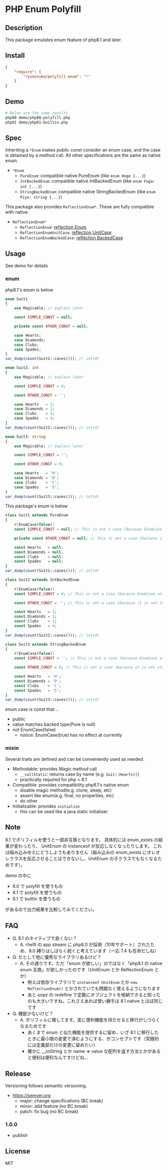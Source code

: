PHP Enum Polyfill
====

## Description

This package emulates enum feature of php8.1 and later.

## Install

```json
{
    "require": {
        "ryunosuke/polyfill-enum": "*"
    }
}
```

## Demo

```sh
# Below are the same results
php80 demo/php80-polyfill.php
php81 demo/php81-builtin.php
```

## Spec

Inheriting a `*Enum` makes public const consider an enum case, and the case is obtained by a method call.
All other specifications are the same as native enum.

- `*Enum`
  - `PureEnum`: compatible native PureEnum (like `enum Hoge {...}`)
  - `IntBackedEnum`: compatible native IntBackedEnum (like `enum Fuga: int {...}`)
  - `StringBackedEnum`: compatible native StringBackedEnum (like `enum Piyo: string {...}`)

This package also provides `ReflectionEnum*`.
These are fully compatible with native.

- `ReflectionEnum*`
  - `ReflectionEnum`: [reflection Enum](https://www.php.net/manual/class.reflectionenum.php)
  - `ReflectionEnumUnitCase`: [reflection UnitCase](https://www.php.net/manual/class.reflectionenumunitcase.php)
  - `ReflectionEnumBackedCase`: [reflection BackedCase](https://www.php.net/manual/class.reflectionenumbackedcase.php)

## Usage

See demo for details

### enum

php8.1's enum is below

```php
enum Suit1
{
    use Magicable; // explain later

    const SIMPLE_CONST = null;

    private const OTHER_CONST = null;

    case Hearts;
    case Diamonds;
    case Clubs;
    case Spades;
}
var_dump(count(Suit1::cases())); // int(4)

enum Suit2: int
{
    use Magicable; // explain later

    const SIMPLE_CONST = 0;

    const OTHER_CONST = '';

    case Hearts   = 1;
    case Diamonds = 2;
    case Clubs    = 3;
    case Spades   = 4;
}
var_dump(count(Suit2::cases())); // int(4)

enum Suit3: string
{
    use Magicable; // explain later

    const SIMPLE_CONST = '';

    const OTHER_CONST = 0;

    case Hearts   = 'H';
    case Diamonds = 'D';
    case Clubs    = 'C';
    case Spades   = 'S';
}
var_dump(count(Suit3::cases())); // int(4)
```

This package's enum is below

```php
class Suit1 extends PureEnum
{
    #[EnumCase(false)]
    const SIMPLE_CONST = null; // This is not a case (because EnumCase attribute).

    private const OTHER_CONST = null; // This is not a case (because it is not public).

    const Hearts   = null;
    const Diamonds = null;
    const Clubs    = null;
    const Spades   = null;
}
var_dump(count(Suit1::cases())); // int(4)

class Suit2 extends IntBackedEnum
{
    #[EnumCase(false)]
    const SIMPLE_CONST = 0; // This is not a case (because EnumCase attribute).

    const OTHER_CONST = ''; // This is not a case (because it is not int).

    const Hearts   = 1;
    const Diamonds = 2;
    const Clubs    = 3;
    const Spades   = 4;
}
var_dump(count(Suit2::cases())); // int(4)

class Suit3 extends StringBackedEnum
{
    #[EnumCase(false)]
    const SIMPLE_CONST = ''; // This is not a case (because EnumCase attribute).

    const OTHER_CONST = 0; // This is not a case (because it is not string).

    const Hearts   = 'H';
    const Diamonds = 'D';
    const Clubs    = 'C';
    const Spades   = 'S';
}
var_dump(count(Suit3::cases())); // int(4)
```

enum case is const that ...

- public
- value matches backed type(Pure is null)
- not EnumCase(false)
  - notice: EnumCase(true) has no effect at currently

### mixin

Several traits are defined and can be conveniently used as needed.

- Methodable: provides Magic method call
    - `__callStatic`: returns case by name (e.g. `Suit::Hearts()`)
    - practically required for php < 8.1
- Compatible: provides compatibility php8.1's native enum
    - disable magic method(e.g. clone, sleep, etc)
    - assert like enum(e.g. final, no properties, etc)
    - do other
- Initializable: provides `initialize`
    - this can be used like a java static initializer

## Note

8.1 でポリフィルを使うと一部非互換となります。
具体的には enum_exists の結果が変わったり、 UnitEnum の instanceof が反応しなくなったりします。
これは組み込みゆえにどうしようもありません（組み込みの enum_exists にオレオレクラスを反応させることはできないし、UnitEnum の子クラスでもなくなるためです）。

demo の中に

- 8.0 で polyfill を使うもの
- 8.1 で polyfill を使うもの
- 8.1 で builtin を使うもの

があるので出力結果を比較してみてください。

## FAQ

- Q. 8.1 のネイティブで良くない？
    - A. rhel9 の app stream に php8.0 が採用（10年サポート）されたため、8.0 縛りはしばらく続くと考えています（一応 7.4 も在命だしね）
- Q. だとして他に優秀なライブラリあるけど？
    - A. その通りです。ただ「enum が欲しい」のではなく「php8.1 の native enum 互換」が欲しかったのです（UnitEnum とか ReflectionEnum とか）
        - 例えば依存ライブラリで `instanceof UnitEnum` とか `new ReflectionEnum()` とかされていても問題なく使えるようになります
        - あと uopz の redefine で定数にオブジェクトを格納できると知ったのも大きいですね。これさえあれば使い勝手は 8.1 native とほぼ同じです 
- Q. 機能少ないけど？
    - A. ポリフィルに徹してます。変に便利機能を持たせると移行がしづらくなるためです
        - あくまで enum と似た機能を提供するに留め、いざ 8.1 に移行したときに最小限の変更で済むようにする、がコンセプトです（究極的には定義部だけの変更に留めたい）
        - 確かに __toString とか name => value な配列を返す方法とかがあると便利は便利なんですけどね…

## Release

Versioning follows semantic versioning.

- https://semver.org
  - major: change specifications (BC break)
  - minor: add feature (no BC break)
  - patch: fix bug (no BC break)

### 1.0.0

- publish

## License

MIT
